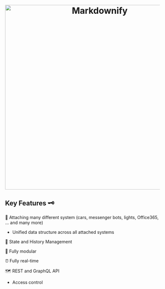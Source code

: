 <h1 align="center">
  <br>
  <a href="https://1src.tech"><img src="https://github.com/janhaa/one/blob/main/2_Logo%20Design%20Handout.png?raw=true" alt="Markdownify" width="600"></a>
</h1>

## Key Features :old_key:

:bricks: Attaching many different system (cars, messenger bots, lights, Office365, ... and many more)

* Unified data structure across all attached systems

:bookmark_tabs: State and History Management 

:electric_plug: Fully modular 

:alarm_clock: Fully real-time 

:world_map:  REST and GraphQL API 

* Access control 
